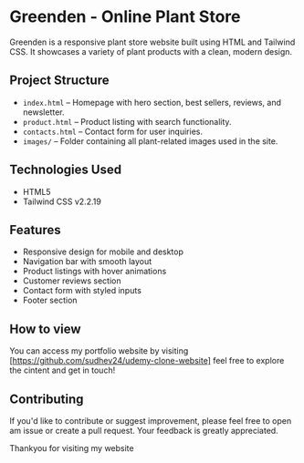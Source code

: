 # Greenden - Online Plant Store

Greenden is a responsive plant store website built using HTML and Tailwind CSS. It showcases a variety of plant products with a clean, modern design.

## Project Structure

- `index.html` – Homepage with hero section, best sellers, reviews, and newsletter.
- `product.html` – Product listing with search functionality.
- `contacts.html` – Contact form for user inquiries.
- `images/` – Folder containing all plant-related images used in the site.

## Technologies Used

- HTML5
- Tailwind CSS v2.2.19

## Features

- Responsive design for mobile and desktop
- Navigation bar with smooth layout
- Product listings with hover animations
- Customer reviews section
- Contact form with styled inputs
- Footer section

## How to view

You can access my portfolio website by visiting [https://github.com/sudhev24/udemy-clone-website] feel free to explore the cintent and get in touch!

## Contributing

If you'd like to contribute or suggest improvement, please feel free to open am issue or create a pull request. Your feedback is greatly appreciated.

Thankyou for visiting my website
